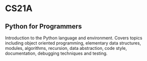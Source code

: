# CS21A

## Python for Programmers

Introduction to the Python language and environment. Covers topics including object oriented programming, elementary data structures, modules, algorithms, recursion, data abstraction, code style, documentation, debugging techniques and testing.
